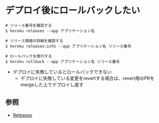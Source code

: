 # デプロイ後にロールバックしたい

```
# リリース番号を確認する
$ heroku releases --app アプリケーション名

# リリース情報の詳細を確認する
$ heroku releases:info --app アプリケーション名 リリース番号

# ロールバックを実行する
$ heroku rollback --app アプリケーション名 リリース番号
```

- デプロイに失敗しているとロールバックできない
  - デプロイに失敗している変更をrevertする場合は、revert用のPRをmergeした上でデプロイし直す

## 参照
- [Releases](https://devcenter.heroku.com/articles/releases)
